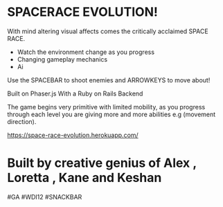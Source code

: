 # SPACERACE EVOLUTION!

With mind altering visual affects comes the critically acclaimed SPACE RACE.  

  - Watch the environment change as you progress
  - Changing gameplay mechanics
  - Ai

Use the SPACEBAR to shoot enemies and ARROWKEYS to move about!

Built on Phaser.js 
With a Ruby on Rails Backend

The game begins very primitive with limited mobility, as you progress through each level you are giving more and more abilities e.g (movement direction). 

https://space-race-evolution.herokuapp.com/

# Built by creative genius of Alex , Loretta , Kane and Keshan



 #GA #WDI12 #SNACKBAR